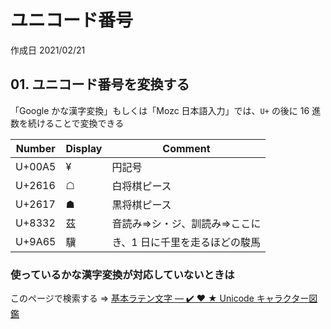 # ユニコード番号

作成日 2021/02/21

## 01. ユニコード番号を変換する

「Google かな漢字変換」もしくは「Mozc 日本語入力」では、`U+` の後に 16 進数を続けることで変換できる

| Number | Display | Comment                        |
| ------ | ------- | ------------------------------ |
| U+00A5 | ¥       | 円記号                         |
| U+2616 | ☖       | 白将棋ピース                   |
| U+2617 | ☗       | 黒将棋ピース                   |
| U+8332 | 茲      | 音読み=>シ・ジ、訓読み=>ここに |
| U+9A65 | 驥      | き、1 日に千里を走るほどの駿馬 |

### 使っているかな漢字変換が対応していないときは

このページで検索する => [基本ラテン文字 — ✔️ ❤️ ★ Unicode キャラクター図鑑](https://unicode-table.com/jp/)
